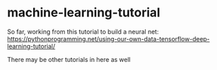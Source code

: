 # machine-learning-tutorial
So far, working from this tutorial to build a neural net: https://pythonprogramming.net/using-our-own-data-tensorflow-deep-learning-tutorial/

There may be other tutorials in here as well